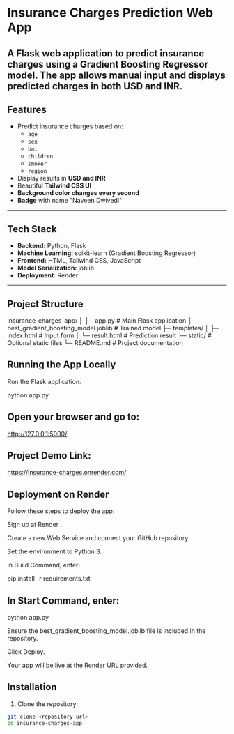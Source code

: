 # Insurance Charges Prediction Web App

A Flask web application to predict **insurance charges** using a **Gradient Boosting Regressor** model. The app allows manual input and displays predicted charges in both **USD and INR**.
---

## Features

- Predict insurance charges based on:
  - `age`
  - `sex`
  - `bmi`
  - `children`
  - `smoker`
  - `region`
- Display results in **USD and INR**
- Beautiful **Tailwind CSS UI**
- **Background color changes every second**
- **Badge** with name "Naveen Dwivedi"

---

## Tech Stack

- **Backend:** Python, Flask  
- **Machine Learning:** scikit-learn (Gradient Boosting Regressor)  
- **Frontend:** HTML, Tailwind CSS, JavaScript  
- **Model Serialization:** joblib  
- **Deployment:** Render  

---

## Project Structure

insurance-charges-app/
│
├─ app.py # Main Flask application
├─ best_gradient_boosting_model.joblib # Trained model
├─ templates/
│ ├─ index.html # Input form
│ └─ result.html # Prediction result
├─ static/ # Optional static files
└─ README.md # Project documentation

## Running the App Locally

Run the Flask application:

python app.py


## Open your browser and go to:

http://127.0.0.1:5000/

## Project Demo Link:

https://insurance-charges.onrender.com/


## Deployment on Render

Follow these steps to deploy the app:

Sign up at Render
.

Create a new Web Service and connect your GitHub repository.

Set the environment to Python 3.

In Build Command, enter:

pip install -r requirements.txt


## In Start Command, enter:

python app.py


Ensure the best_gradient_boosting_model.joblib file is included in the repository.

Click Deploy.

Your app will be live at the Render URL provided.

## Installation

1. Clone the repository:

```bash
git clone <repository-url>
cd insurance-charges-app 



